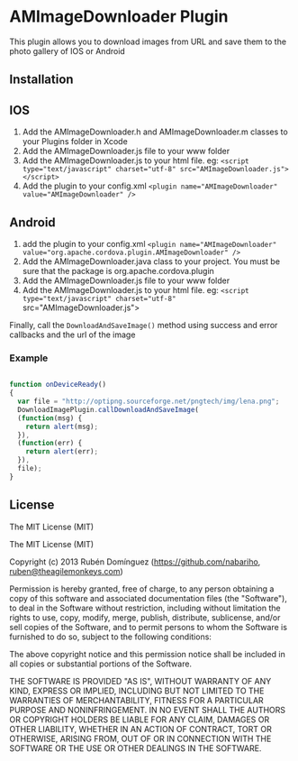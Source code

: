 AMImageDownloader Plugin
============

This plugin allows you to download images from URL and save them to the photo gallery of IOS or Android

Installation
------------

IOS
------------

1.  Add the AMImageDownloader.h and  AMImageDownloader.m classes to your Plugins folder in Xcode
2.  Add the AMImageDownloader.js file to your www folder
3.  Add the AMImageDownloader.js to your html file. eg: `<script type="text/javascript" charset="utf-8" src="AMImageDownloader.js"></script>`
4.  Add the plugin to your config.xml  `<plugin name="AMImageDownloader" value="AMImageDownloader" />`

Android
------------
1. add the plugin to your config.xml `<plugin name="AMImageDownloader" value="org.apache.cordova.plugin.AMImageDownloader" />`
2. Add the  AMImageDownloader.java class to your  project. You must be sure that the package is org.apache.cordova.plugin
3. Add the AMImageDownloader.js file to your www folder
4.  Add the AMImageDownloader.js to your html file. eg: `<script type="text/javascript" charset="utf-8" `src="AMImageDownloader.js"></script>


Finally, call the `DownloadAndSaveImage()` method using success and error callbacks and the url of the image

### Example
```html
```

```javascript
function onDeviceReady()
{
  var file = "http://optipng.sourceforge.net/pngtech/img/lena.png";
  DownloadImagePlugin.callDownloadAndSaveImage(
  (function(msg) {
    return alert(msg);
  }),
  (function(err) {
    return alert(err);
  }),
  file);
}
```


License
------------

The MIT License (MIT)

The MIT License (MIT)

Copyright (c) 2013 Rubén Domínguez  (https://github.com/nabariho, ruben@theagilemonkeys.com)

Permission is hereby granted, free of charge, to any person obtaining a copy
of this software and associated documentation files (the "Software"), to deal
in the Software without restriction, including without limitation the rights
to use, copy, modify, merge, publish, distribute, sublicense, and/or sell
copies of the Software, and to permit persons to whom the Software is
furnished to do so, subject to the following conditions:

The above copyright notice and this permission notice shall be included in
all copies or substantial portions of the Software.

THE SOFTWARE IS PROVIDED "AS IS", WITHOUT WARRANTY OF ANY KIND, EXPRESS OR
IMPLIED, INCLUDING BUT NOT LIMITED TO THE WARRANTIES OF MERCHANTABILITY,
FITNESS FOR A PARTICULAR PURPOSE AND NONINFRINGEMENT. IN NO EVENT SHALL THE
AUTHORS OR COPYRIGHT HOLDERS BE LIABLE FOR ANY CLAIM, DAMAGES OR OTHER
LIABILITY, WHETHER IN AN ACTION OF CONTRACT, TORT OR OTHERWISE, ARISING FROM,
OUT OF OR IN CONNECTION WITH THE SOFTWARE OR THE USE OR OTHER DEALINGS IN
THE SOFTWARE.
